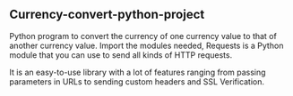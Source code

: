 ## Currency-convert-python-project


Python program to convert the currency of one currency value to that of another currency value.
Import the modules needed, Requests is a Python module that you can use to send all kinds of HTTP requests.  


It is an easy-to-use library with a lot of features ranging from passing parameters in URLs to sending custom headers and SSL Verification.  
